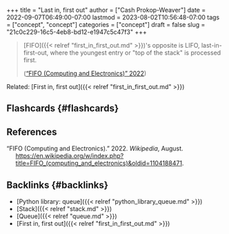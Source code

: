 +++
title = "Last in, first out"
author = ["Cash Prokop-Weaver"]
date = 2022-09-07T06:49:00-07:00
lastmod = 2023-08-02T10:56:48-07:00
tags = ["concept", "concept"]
categories = ["concept"]
draft = false
slug = "21c0c229-16c5-4eb8-bd12-e1947c5c47f3"
+++

> [FIFO]({{< relref "first_in_first_out.md" >}})'s opposite is LIFO, last-in-first-out, where the youngest entry or "top of the stack" is processed first.
>
> (<a href="#citeproc_bib_item_1">“FIFO (Computing and Electronics)” 2022</a>)

Related: [First in, first out]({{< relref "first_in_first_out.md" >}})


## Flashcards {#flashcards}

## References

<style>.csl-entry{text-indent: -1.5em; margin-left: 1.5em;}</style><div class="csl-bib-body">
  <div class="csl-entry"><a id="citeproc_bib_item_1"></a>“FIFO (Computing and Electronics).” 2022. <i>Wikipedia</i>, August. <a href="https://en.wikipedia.org/w/index.php?title=FIFO_(computing_and_electronics)&oldid=1104188471">https://en.wikipedia.org/w/index.php?title=FIFO_(computing_and_electronics)&#38;oldid=1104188471</a>.</div>
</div>


## Backlinks {#backlinks}

-   [Python library: queue]({{< relref "python_library_queue.md" >}})
-   [Stack]({{< relref "stack.md" >}})
-   [Queue]({{< relref "queue.md" >}})
-   [First in, first out]({{< relref "first_in_first_out.md" >}})
